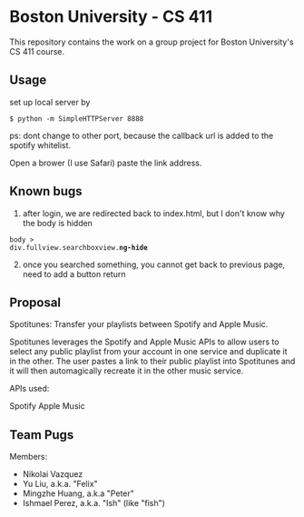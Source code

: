 # Boston University - CS 411

This repository contains the work on a group project for Boston University's
CS 411 course.

## Usage

set up local server by

    $ python -m SimpleHTTPServer 8888
  
ps: dont change to other port, because the callback url is added to the spotify whitelist.

Open a brower (I use Safari) paste the link address.

## Known bugs

1. after login, we are redirected back to index.html, but I don't know why the body is hidden

<code>body > div.fullview.searchboxview.<strong>ng-hide</strong></code>

2. once you searched something, you cannot get back to previous page, need to add a button return



## Proposal

Spotitunes: Transfer your playlists between Spotify and Apple Music.

Spotitunes leverages the Spotify and Apple Music APIs to allow users to select any public playlist from your account in one service and duplicate it in the other. The user pastes a link to their public playlist into Spotitunes and it will then automagically recreate it in the other music service.

APIs used:

Spotify
Apple Music



## Team Pugs

Members:
- Nikolai Vazquez
- Yu Liu, a.k.a. "Felix"
- Mingzhe Huang, a.k.a "Peter"
- Ishmael Perez, a.k.a. "Ish" (like "fish")
